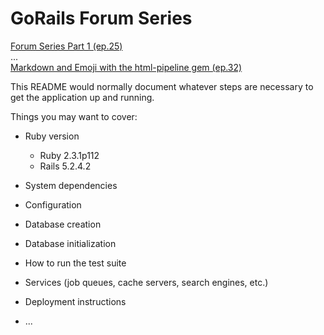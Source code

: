 # GoRails Forum Series

[Forum Series Part 1 (ep.25)](https://gorails.com/episodes/25)  
...  
[Markdown and Emoji with the html-pipeline gem (ep.32)](https://gorails.com/episodes/32)

<!--
    46-refactoring-csv-uploads-with-activemodel-model.mp4 -- DONE
    45-export-to-csv.mp4 (https://gorails.com/episodes/46) -- DONE
         - для экспорта: localhost:3000/users.csv
       похоже, 45 и 46 перепутаны -- на сайте https://gorails.com/episodes/45
       это как раз Refactoring CSV Uploads with ActiveModel::Model,
       а https://gorails.com/episodes/46 -- Exporting Records To CSV
         + да, 46 скачалась. Похоже, надо делать из файла 46, а потом 45
    44-upload-csv-form.mp4 -- DONE
    branch: episode_43_import-csv
-->

This README would normally document whatever steps are necessary to get the
application up and running.

Things you may want to cover:

* Ruby version

  - Ruby 2.3.1p112
  - Rails 5.2.4.2


* System dependencies

* Configuration

* Database creation

* Database initialization

* How to run the test suite

* Services (job queues, cache servers, search engines, etc.)

* Deployment instructions

* ...

